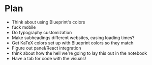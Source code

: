 # Plan

- Think about using Blueprint's colors
- fuck mobile
- Do typography customization
- Make subheadings different websites, easing loading times?
- Get KaTeX colors set up with Blueprint colors so they match
- Figure out panel/React integration
- think about how the hell we're going to lay this out in the notebook
- Have a tab for code with the visuals!

